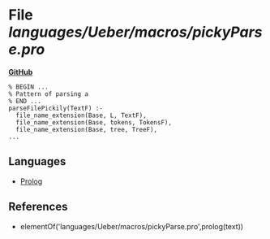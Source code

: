 # File _languages/Ueber/macros/pickyParse.pro_
**[GitHub](https://github.com/softlang/yas/blob/master/languages/Ueber/macros/pickyParse.pro)**
```
% BEGIN ...
% Pattern of parsing a
% END ...
parseFilePickily(TextF) :-
  file_name_extension(Base, L, TextF),
  file_name_extension(Base, tokens, TokensF),
  file_name_extension(Base, tree, TreeF),
...
```

## Languages
* [Prolog](../languages/Prolog.md)

## References
* elementOf('languages/Ueber/macros/pickyParse.pro',prolog(text))

